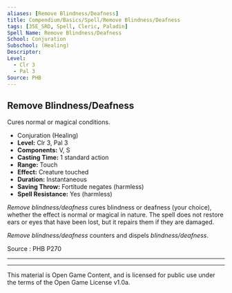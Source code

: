 ```yaml
---
aliases: [Remove Blindness/Deafness]
title: Compendium/Basics/Spell/Remove Blindness/Deafness
tags: [35E_SRD, Spell, Cleric, Paladin]
Spell Name: Remove Blindness/Deafness
School: Conjuration
Subschool: (Healing)
Descriptor: 
Level:
  - Clr 3
  - Pal 3
Source: PHB
---
```



## Remove Blindness/Deafness

Cures normal or magical conditions.

*   Conjuration (Healing)
*   **Level:** Clr 3, Pal 3
*   **Components:** V, S
*   **Casting Time:** 1 standard action
*   **Range:** Touch
*   **Effect:** Creature touched
*   **Duration:** Instantaneous
*   **Saving Throw:** Fortitude negates (harmless)
*   **Spell Resistance:** Yes (harmless)

<p><i>Remove blindness/deafness</i> cures blindness or deafness (your choice), whether the effect is normal or magical in nature. The spell does not restore ears or eyes that have been lost, but it repairs them if they are damaged.</p><p><i>Remove blindness/deafness</i> counters and dispels <i>blindness/deafness</i>.</p>

Source : PHB P270

---

---

This material is Open Game Content, and is licensed for public use under
the terms of the Open Game License v1.0a.
